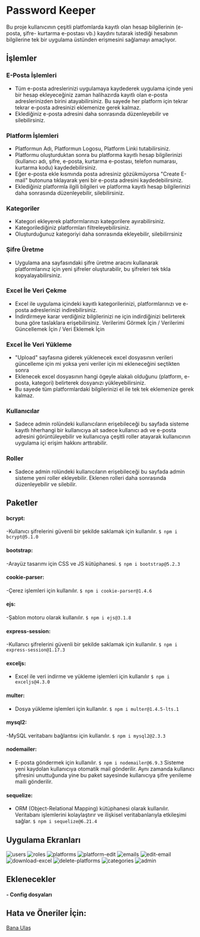 # Password Keeper

Bu proje kullanıcının çeşitli platfomlarda kayıtlı olan hesap bilgilerinin (e-posta, şifre- kurtarma e-postası vb.) kaydını tutarak istediği hesabının bilgilerine tek bir uygulama üstünden erişmesini sağlamayı amaçlıyor. 

## İşlemler

### E-Posta İşlemleri
- Tüm e-posta adreslerinizi uygulamaya kaydederek uygulama içinde yeni bir hesap ekleyeceğiniz zaman halihazırda kayıtlı olan e-posta adreslerinizden birini atayabilirsiniz. Bu sayede her platform için tekrar tekrar e-posta adresinizi eklemenize gerek kalmaz.
- Eklediğiniz e-posta adresini daha sonrasında düzenleyebilir ve silebilirsiniz.

### Platform İşlemleri
- Platformun Adı, Platformun Logosu, Platform Linki tutabilirsiniz.
- Platformu oluşturduktan sonra bu platforma kayıtlı hesap bilgilerinizi (kullanıcı adı, şifre, e-posta, kurtarma e-postası, telefon numarası, kurtarma kodu) kaydedebilirsiniz.
- Eğer e-posta ekle kısmında posta adresiniz gözükmüyorsa "Create E-mail" butonuna tıklayarak yeni bir e-posta adresini kaydedebilirsiniz.
- Eklediğiniz platformla ilgili bilgileri ve platforma kayıtlı hesap bilgilerinizi daha sonrasında düzenleyebilir, silebilirsiniz.
   

### Kategoriler
- Kategori ekleyerek platformlarınızı kategorilere ayırabilirsiniz.
- Kategorilediğiniz platformları filtreleyebilirsiniz.
- Oluşturduğunuz kategoriyi daha sonrasında ekleyebilir, silebilirrsiniz
 
### Şifre Üretme
- Uygulama ana sayfasındaki şifre üretme aracını kullanarak platformlarınız için yeni şifreler oluşturabilir, bu şifreleri tek tıkla kopyalayabilirsiniz.

### Excel İle Veri Çekme
- Excel ile uygulama içindeki kayıtlı kategorilerinizi, platformlarınızı ve e-posta adreslerinizi indirebilirsiniz.
- İndirdirmeye karar verdiğiniz bilgilerinizi ne için indirdiğinizi belirterek buna göre taslaklara erişebilirsiniz. Verilerimi Görmek İçin / Verilerimi Güncellemek İçin / Veri Eklemek İçin
  

### Excel İle Veri Yükleme
- "Upload" sayfasına giderek yüklenecek excel dosyasının verileri güncelleme için mi yoksa yeni veriler için mi ekleneceğini seçtikten sonra
- Eklenecek excel dosyasının hangi ögeyle alakalı olduğunu (platform, e-posta, kategori) belirterek dosyanızı yükleyebilirsiniz.
- Bu sayede tüm platformlardaki bilgilerinizi el ile tek tek eklemenize gerek kalmaz.
  
### Kullanıcılar
- Sadece admin rolündeki kullanıcıların erişebileceği bu sayfada sisteme kayıtlı hherhangi bir kullanıcıya ait sadece kullanıcı adı ve e-posta adresini görüntüleyebilir ve kullanıcıya çeşitli roller atayarak kullanıcının uygulama içi erişim hakkını arttırabilir.

### Roller
- Sadece admin rolündeki kullanıcıların erişebileceği bu sayfada admin sisteme yeni roller ekleyebilir. Eklenen rolleri daha sonrasında düzenleyebilir ve silebilir.

## Paketler

#### bcrypt:
-Kullanıcı şifrelerini güvenli bir şekilde saklamak için kullanılır.
    `$ npm i bcrypt@5.1.0`
#### bootstrap:
-Arayüz tasarımı için CSS ve JS kütüphanesi.
    `$ npm i bootstrap@5.2.3`
#### cookie-parser:
-Çerez işlemleri için kullanılır.
    `$ npm i cookie-parser@1.4.6`
#### ejs:
-Şablon motoru olarak kullanılır.
    `$ npm i ejs@3.1.8`
#### express-session:
-Kullanıcı şifrelerini güvenli bir şekilde saklamak için kullanılır.
    `$ npm i express-session@1.17.3`
#### exceljs:
- Excel ile veri indirme ve yükleme işlemleri için kullanılır
    `$ npm i exceljs@4.3.0`
#### multer:
- Dosya yükleme işlemleri için kullanılır.
    `$ npm i multer@1.4.5-lts.1`
#### mysql2:
-MySQL veritabanı bağlantısı için kullanılır.
    `$ npm i mysql2@2.3.3`
#### nodemailer:
- E-posta göndermek için kullanılır.
    `$ npm i nodemailer@6.9.3`
  Sisteme yeni kaydolan kullanıcıya otomatik mail gönderilir. Aynı zamanda kullanıcı şifresini unuttuğunda yine bu paket sayesinde kullanıcıya şifre yenileme maili gönderilir.
#### sequelize:
- ORM (Object-Relational Mapping) kütüphanesi olarak kullanılır. Veritabanı işlemlerini kolaylaştırır ve ilişkisel veritabanlarıyla etkileşimi sağlar.
    `$ npm i sequelize@6.21.4`

## Uygulama Ekranları
![users](https://github.com/yasinaacar/passwordKeeper/assets/70544990/bcdefa09-c784-4812-8c09-bf0033ca8925)
![roles](https://github.com/yasinaacar/passwordKeeper/assets/70544990/0a4f5a7e-2cbe-4c03-a621-fef06a29e009)
![platforms](https://github.com/yasinaacar/passwordKeeper/assets/70544990/cc460c9b-b66f-4885-98ee-e448224bcc35)
![platform-edit](https://github.com/yasinaacar/passwordKeeper/assets/70544990/9bdc4d93-c641-4020-9db0-e414895917a7)
![emails](https://github.com/yasinaacar/passwordKeeper/assets/70544990/b0915e46-d985-473b-a151-61dc507972a2)
![edit-email](https://github.com/yasinaacar/passwordKeeper/assets/70544990/36e1b338-8334-4f18-ac91-c37d4df80332)
![download-excel](https://github.com/yasinaacar/passwordKeeper/assets/70544990/c35107fb-99ea-442e-97cd-7f65ecb6e3d4)
![delete-platforms](https://github.com/yasinaacar/passwordKeeper/assets/70544990/7ba3f27a-cc8e-4397-b7a2-6450ed9fd70a)
![categories](https://github.com/yasinaacar/passwordKeeper/assets/70544990/aa478139-b2cf-41d0-a07b-8d67272a2bb5)
![admin](https://github.com/yasinaacar/passwordKeeper/assets/70544990/98fd2881-1c9a-4007-9057-3e9e9d886437)





## Eklenecekler
#### - Config dosyaları

## Hata ve Öneriler İçin:
[Bana Ulaş](mailto:yasinaacar@outlook.com)
